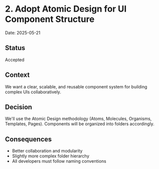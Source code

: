 # 2. Adopt Atomic Design for UI Component Structure

Date: 2025-05-21

## Status

Accepted

## Context

We want a clear, scalable, and reusable component system for building complex UIs collaboratively.

## Decision

We'll use the Atomic Design methodology (Atoms, Molecules, Organisms, Templates, Pages). Components will be organized into folders accordingly.

## Consequences

* Better collaboration and modularity
* Slightly more complex folder hierarchy
* All developers must follow naming conventions